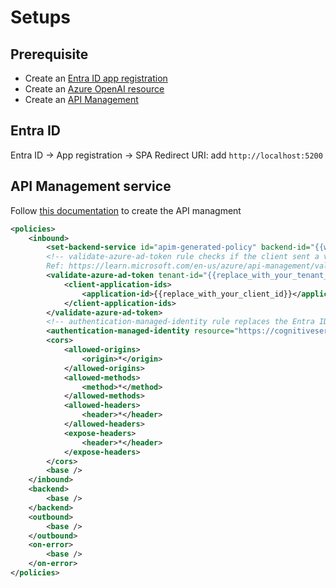 # Setups

## Prerequisite

- Create an [Entra ID app registration](https://learn.microsoft.com/en-us/entra/identity-platform/quickstart-register-app?tabs=certificate)
- Create an [Azure OpenAI resource](https://learn.microsoft.com/en-us/azure/ai-services/openai/how-to/create-resource?pivots=web-portal)
- Create an [API Management](https://learn.microsoft.com/en-us/azure/api-management/get-started-create-service-instance)

## Entra ID

Entra ID -> App registration -> SPA Redirect URI: add `http://localhost:5200`

## API Management service

Follow [this documentation](https://learn.microsoft.com/en-us/azure/api-management/azure-openai-api-from-specification) to create the API managment

```xml
<policies>
    <inbound>
        <set-backend-service id="apim-generated-policy" backend-id="{{will_be_auto_populated_when_creating_the_endpoint}}" />
        <!-- validate-azure-ad-token rule checks if the client sent a valid Entra ID token. Customize to meet your authorization goals.
        Ref: https://learn.microsoft.com/en-us/azure/api-management/validate-azure-ad-token-policy -->
        <validate-azure-ad-token tenant-id="{{replace_with_your_tenant_id}}">
            <client-application-ids>
                <application-id>{{replace_with_your_client_id}}</application-id>
            </client-application-ids>
        </validate-azure-ad-token>
        <!-- authentication-managed-identity rule replaces the Entra ID token in the Authorization header with a managed identity token. -->
        <authentication-managed-identity resource="https://cognitiveservices.azure.com/" />
        <cors>
            <allowed-origins>
                <origin>*</origin>
            </allowed-origins>
            <allowed-methods>
                <method>*</method>
            </allowed-methods>
            <allowed-headers>
                <header>*</header>
            </allowed-headers>
            <expose-headers>
                <header>*</header>
            </expose-headers>
        </cors>
        <base />
    </inbound>
    <backend>
        <base />
    </backend>
    <outbound>
        <base />
    </outbound>
    <on-error>
        <base />
    </on-error>
</policies>
```

